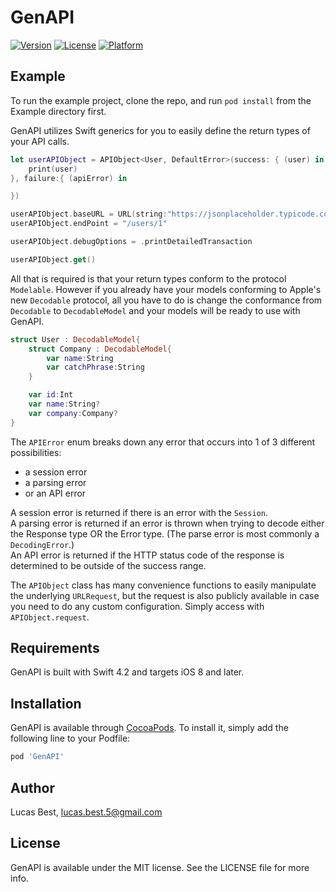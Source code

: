 # GenAPI

[![Version](https://img.shields.io/cocoapods/v/GenAPI.svg?style=flat)](http://cocoapods.org/pods/GenAPI)
[![License](https://img.shields.io/cocoapods/l/GenAPI.svg?style=flat)](http://cocoapods.org/pods/GenAPI)
[![Platform](https://img.shields.io/cocoapods/p/GenAPI.svg?style=flat)](http://cocoapods.org/pods/GenAPI)

## Example

To run the example project, clone the repo, and run `pod install` from the Example directory first.

GenAPI utilizes Swift generics for you to easily define the return types of your API calls.

```swift
let userAPIObject = APIObject<User, DefaultError>(success: { (user) in
    print(user)
}, failure:{ (apiError) in

})

userAPIObject.baseURL = URL(string:"https://jsonplaceholder.typicode.com")
userAPIObject.endPoint = "/users/1"

userAPIObject.debugOptions = .printDetailedTransaction

userAPIObject.get()
```

All that is required is that your return types conform to the protocol `Modelable`. However if you already have your models conforming to Apple's new `Decodable` protocol, all you have to do is change the conformance from `Decodable`  to `DecodableModel` and your models will be ready to use with GenAPI.

```swift
struct User : DecodableModel{
    struct Company : DecodableModel{
        var name:String
        var catchPhrase:String
    }

    var id:Int
    var name:String?
    var company:Company?
}
```

The  `APIError` enum breaks down any error that occurs into 1 of 3 different possibilities:

- a session error
- a parsing error
- or an API error

A session error is returned if there is an error with the `Session`.<br>
A parsing error is returned if an error is thrown when trying to decode either the Response type OR the Error type. (The parse error is most commonly a  `DecodingError`.)<br>
An API error is returned if the HTTP status code of the response is determined to be outside of the success range.<br>

The `APIObject` class has many convenience functions to easily manipulate the underlying `URLRequest`, but the request is also publicly available in case you need to do any custom configuration. Simply access with  `APIObject.request`.

## Requirements

GenAPI is built with Swift 4.2 and targets iOS 8 and later.

## Installation

GenAPI is available through [CocoaPods](http://cocoapods.org). To install
it, simply add the following line to your Podfile:

```ruby
pod 'GenAPI'
```

## Author

Lucas Best, lucas.best.5@gmail.com

## License

GenAPI is available under the MIT license. See the LICENSE file for more info.
